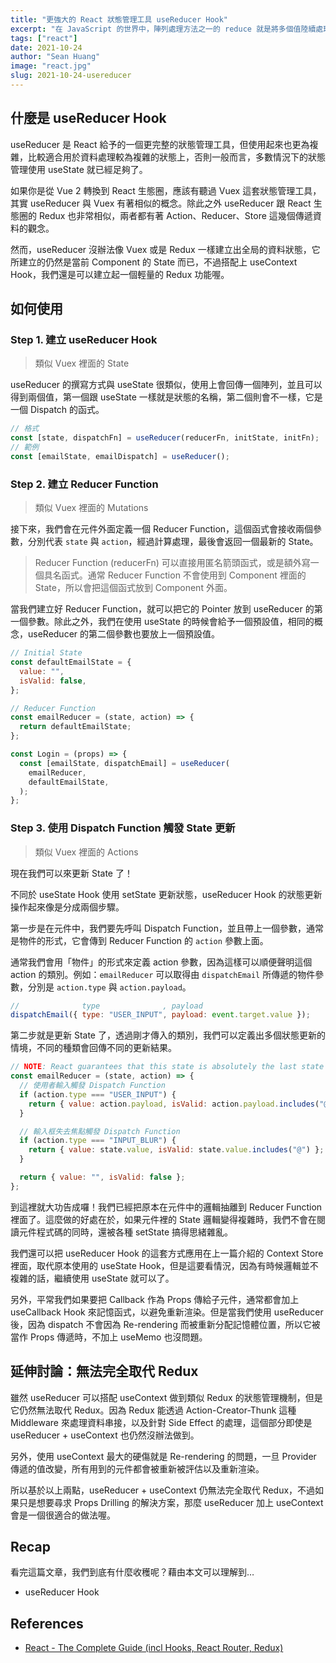 ```yaml
---
title: "更強大的 React 狀態管理工具 useReducer Hook"
excerpt: "在 JavaScript 的世界中，陣列處理方法之一的 reduce 就是將多個值陸續處理累積後成為新的單一值，而本文要介紹的 useReducer 也有類似的概念，透過這個更強大的狀態管理 Hook，可以將複雜的 State 處理完成後，返回一個單純的值。"
tags: ["react"]
date: 2021-10-24
author: "Sean Huang"
image: "react.jpg"
slug: 2021-10-24-usereducer
---
```


## 什麼是 useReducer Hook

useReducer 是 React 給予的一個更完整的狀態管理工具，但使用起來也更為複雜，比較適合用於資料處理較為複雜的狀態上，否則一般而言，多數情況下的狀態管理使用 useState 就已經足夠了。

如果你是從 Vue 2 轉換到 React 生態圈，應該有聽過 Vuex 這套狀態管理工具，其實 useReducer 與 Vuex 有著相似的概念。除此之外 useReducer 跟 React 生態圈的 Redux 也非常相似，兩者都有著 Action、Reducer、Store 這幾個傳遞資料的觀念。

然而，useReducer 沒辦法像 Vuex 或是 Redux 一樣建立出全局的資料狀態，它所建立的仍然是當前 Component 的 State 而已，不過搭配上 useContext Hook，我們還是可以建立起一個輕量的 Redux 功能喔。

## 如何使用

### Step 1. 建立 useReducer Hook

> 類似 Vuex 裡面的 State

useReducer 的撰寫方式與 useState 很類似，使用上會回傳一個陣列，並且可以得到兩個值，第一個跟 useState 一樣就是狀態的名稱，第二個則會不一樣，它是一個 Dispatch 的函式。

```jsx
// 格式
const [state, dispatchFn] = useReducer(reducerFn, initState, initFn);
// 範例
const [emailState, emailDispatch] = useReducer();
```

### Step 2. 建立 Reducer Function

> 類似 Vuex 裡面的 Mutations

接下來，我們會在元件外面定義一個 Reducer Function，這個函式會接收兩個參數，分別代表 `state` 與 `action`，經過計算處理，最後會返回一個最新的 State。

> Reducer Function (reducerFn) 可以直接用匿名箭頭函式，或是額外寫一個具名函式。通常 Reducer Function 不會使用到 Component 裡面的 State，所以會把這個函式放到 Component 外面。

當我們建立好 Reducer Function，就可以把它的 Pointer 放到 useReducer 的第一個參數。除此之外，我們在使用 useState 的時候會給予一個預設值，相同的概念，useReducer 的第二個參數也要放上一個預設值。

```jsx
// Initial State
const defaultEmailState = {
  value: "",
  isValid: false,
};

// Reducer Function
const emailReducer = (state, action) => {
  return defaultEmailState;
};

const Login = (props) => {
  const [emailState, dispatchEmail] = useReducer(
    emailReducer,
    defaultEmailState,
  );
};
```

### Step 3. 使用 Dispatch Function 觸發 State 更新

> 類似 Vuex 裡面的 Actions

現在我們可以來更新 State 了！

不同於 useState Hook 使用 setState 更新狀態，useReducer Hook 的狀態更新操作起來像是分成兩個步驟。

第一步是在元件中，我們要先呼叫 Dispatch Function，並且帶上一個參數，通常是物件的形式，它會傳到 Reducer Function 的 `action` 參數上面。

通常我們會用「物件」的形式來定義 action 參數，因為這樣可以順便聲明這個 action 的類別。例如：`emailReducer` 可以取得由 `dispatchEmail` 所傳遞的物件參數，分別是 `action.type` 與 `action.payload`。

```jsx
//              type              , payload
dispatchEmail({ type: "USER_INPUT", payload: event.target.value });
```

第二步就是更新 State 了，透過剛才傳入的類別，我們可以定義出多個狀態更新的情境，不同的種類會回傳不同的更新結果。

```jsx
// NOTE: React guarantees that this state is absolutely the last state snapshot
const emailReducer = (state, action) => {
  // 使用者輸入觸發 Dispatch Function
  if (action.type === "USER_INPUT") {
    return { value: action.payload, isValid: action.payload.includes("@") };
  }

  // 輸入框失去焦點觸發 Dispatch Function
  if (action.type === "INPUT_BLUR") {
    return { value: state.value, isValid: state.value.includes("@") };
  }

  return { value: "", isValid: false };
};
```

到這裡就大功告成囉！我們已經把原本在元件中的邏輯抽離到 Reducer Function 裡面了。這麼做的好處在於，如果元件裡的 State 邏輯變得複雜時，我們不會在閱讀元件程式碼的同時，還被各種 setState 搞得思緒雜亂。

我們還可以把 useReducer Hook 的這套方式應用在上一篇介紹的 Context Store 裡面，取代原本使用的 useState Hook，但是這要看情況，因為有時候邏輯並不複雜的話，繼續使用 useState 就可以了。

另外，平常我們如果要把 Callback 作為 Props 傳給子元件，通常都會加上 useCallback Hook 來記憶函式，以避免重新渲染。但是當我們使用 useReducer 後，因為 dispatch 不會因為 Re-rendering 而被重新分配記憶體位置，所以它被當作 Props 傳遞時，不加上 useMemo 也沒問題。

## 延伸討論：無法完全取代 Redux

雖然 useReducer 可以搭配 useContext 做到類似 Redux 的狀態管理機制，但是它仍然無法取代 Redux。因為 Redux 能透過 Action-Creator-Thunk 這種 Middleware 來處理資料串接，以及針對 Side Effect 的處理，這個部分即使是 useReducer + useContext 也仍然沒辦法做到。

另外，使用 useContext 最大的硬傷就是 Re-rendering 的問題，一旦 Provider 傳遞的值改變，所有用到的元件都會被重新被評估以及重新渲染。

所以基於以上兩點，useReducer + useContext 仍無法完全取代 Redux，不過如果只是想要尋求 Props Drilling 的解決方案，那麼 useReducer 加上 useContext 會是一個很適合的做法喔。

## Recap

看完這篇文章，我們到底有什麼收穫呢？藉由本文可以理解到…

- useReducer Hook

## References

- [React - The Complete Guide (incl Hooks, React Router, Redux)](https://www.udemy.com/course/react-the-complete-guide-incl-redux/)
